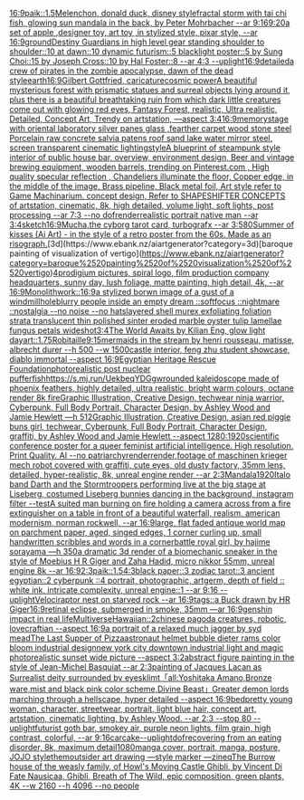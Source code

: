 [16:9](https://www.ebank.nz/aiartgenerator?category=16%3A9)[paik::1.5](https://www.ebank.nz/aiartgenerator?category=paik%3A%3A1.5)[Melenchon, donald duck, disney style](https://www.ebank.nz/aiartgenerator?category=Melenchon%2C%2520donald%2520duck%2C%2520disney%2520style)[fractal storm with tai chi fish, glowing sun mandala in the back, by Peter Mohrbacher  --ar 9:16](https://www.ebank.nz/aiartgenerator?category=fractal%2520storm%2520with%2520tai%2520chi%2520fish%2C%2520glowing%2520sun%2520mandala%2520in%2520the%2520back%2C%2520by%2520Peter%2520Mohrbacher%2520%2520--ar%25209%3A16)[9:20](https://www.ebank.nz/aiartgenerator?category=9%3A20)[a set of apple ,designer toy, art toy ,in stylized style, pixar style, --ar 16:9](https://www.ebank.nz/aiartgenerator?category=a%2520set%2520of%2520apple%2520%2Cdesigner%2520toy%2C%2520art%2520toy%2520%2Cin%2520stylized%2520style%2C%2520pixar%2520style%2C%2520--ar%252016%3A9)[ground](https://www.ebank.nz/aiartgenerator?category=ground)[Destiny Guardians in high level gear standing shoulder to shoulder::10 at dawn::10 dynamic futurism::5 blacklight poster::5 by Sung Choi::15 by Joseph Cross::10 by Hal Foster::8 --ar 4:3 --uplight](https://www.ebank.nz/aiartgenerator?category=Destiny%2520Guardians%2520in%2520high%2520level%2520gear%2520standing%2520shoulder%2520to%2520shoulder%3A%3A10%2520at%2520dawn%3A%3A10%2520dynamic%2520futurism%3A%3A5%2520blacklight%2520poster%3A%3A5%2520by%2520Sung%2520Choi%3A%3A15%2520by%2520Joseph%2520Cross%3A%3A10%2520by%2520Hal%2520Foster%3A%3A8%2520--ar%25204%3A3%2520--uplight)[16:9](https://www.ebank.nz/aiartgenerator?category=16%3A9)[detailed](https://www.ebank.nz/aiartgenerator?category=detailed)[a crew of pirates in the zombie apocalypse, dawn of the dead style](https://www.ebank.nz/aiartgenerator?category=a%2520crew%2520of%2520pirates%2520in%2520the%2520zombie%2520apocalypse%2C%2520dawn%2520of%2520the%2520dead%2520style)[earth](https://www.ebank.nz/aiartgenerator?category=earth)[16:9](https://www.ebank.nz/aiartgenerator?category=16%3A9)[Gilbert Gottfried, caricature](https://www.ebank.nz/aiartgenerator?category=Gilbert%2520Gottfried%2C%2520caricature)[cosmic power](https://www.ebank.nz/aiartgenerator?category=cosmic%2520power)[A beautiful mysterious forest with prismatic statues and surreal objects lying around it, plus there is a beautiful breathtaking ruin from which dark little creatures come out with glowing red eyes, Fantasy Forest, realistic, Ultra realistic, Detailed, Concept Art, Trendy on artstation, —aspect 3:4](https://www.ebank.nz/aiartgenerator?category=A%2520beautiful%2520mysterious%2520forest%2520with%2520prismatic%2520statues%2520and%2520surreal%2520objects%2520lying%2520around%2520it%2C%2520plus%2520there%2520is%2520a%2520beautiful%2520breathtaking%2520ruin%2520from%2520which%2520dark%2520little%2520creatures%2520come%2520out%2520with%2520glowing%2520red%2520eyes%2C%2520Fantasy%2520Forest%2C%2520realistic%2C%2520Ultra%2520realistic%2C%2520Detailed%2C%2520Concept%2520Art%2C%2520Trendy%2520on%2520artstation%2C%2520%E2%80%94aspect%25203%3A4)[16:9](https://www.ebank.nz/aiartgenerator?category=16%3A9)[memory](https://www.ebank.nz/aiartgenerator?category=memory)[stage with oriental laboratory silver panes glass ,fearther carpet wood stone steel Porcelain raw concrete salvia patens roof sand lake water  mirror steel, screen transparent cinematic lighting](https://www.ebank.nz/aiartgenerator?category=stage%2520with%2520oriental%2520laboratory%2520silver%2520panes%2520glass%2520%2Cfearther%2520carpet%2520wood%2520stone%2520steel%2520Porcelain%2520raw%2520concrete%2520salvia%2520patens%2520roof%2520sand%2520lake%2520water%2520%2520mirror%2520steel%2C%2520screen%2520transparent%2520cinematic%2520lighting)[style](https://www.ebank.nz/aiartgenerator?category=style)[A blueprint of steampunk style interior of public house bar,  overview, environment  design,  Beer and vintage brewing equipment, wooden barrels,  trending on Pinterest.com  , High quality specular reflection ,  Chandeliers illuminate the floor, Copper  edge, in the middle of the image, Brass pipeline,  Black metal foil,  Art style refer to Game Machinarium.  concept design, Refer to SHAPESHIFTER CONCEPTS  of artstation, cinematic,  8k, high detailed,  volume light,  soft lights,  post processing    --ar 7:3   --no dof](https://www.ebank.nz/aiartgenerator?category=A%2520blueprint%2520of%2520steampunk%2520style%2520interior%2520of%2520public%2520house%2520bar%2C%2520%2520overview%2C%2520environment%2520%2520design%2C%2520%2520Beer%2520and%2520vintage%2520brewing%2520equipment%2C%2520wooden%2520barrels%2C%2520%2520trending%2520on%2520Pinterest.com%2520%2520%2C%2520High%2520quality%2520specular%2520reflection%2520%2C%2520%2520Chandeliers%2520illuminate%2520the%2520floor%2C%2520Copper%2520%2520edge%2C%2520in%2520the%2520middle%2520of%2520the%2520image%2C%2520Brass%2520pipeline%2C%2520%2520Black%2520metal%2520foil%2C%2520%2520Art%2520style%2520refer%2520to%2520Game%2520Machinarium.%2520%2520concept%2520design%2C%2520Refer%2520to%2520SHAPESHIFTER%2520CONCEPTS%2520%2520of%2520artstation%2C%2520cinematic%2C%2520%25208k%2C%2520high%2520detailed%2C%2520%2520volume%2520light%2C%2520%2520soft%2520lights%2C%2520%2520post%2520processing%2520%2520%2520%2520--ar%25207%3A3%2520%2520%2520--no%2520dof)[render](https://www.ebank.nz/aiartgenerator?category=render)[realistic portrait native man --ar 3:4](https://www.ebank.nz/aiartgenerator?category=realistic%2520portrait%2520native%2520man%2520--ar%25203%3A4)[sketch](https://www.ebank.nz/aiartgenerator?category=sketch)[16:9](https://www.ebank.nz/aiartgenerator?category=16%3A9)[Mucha,](https://www.ebank.nz/aiartgenerator?category=Mucha%2C)[the cyborg tarot card, turbografx --ar 3:5](https://www.ebank.nz/aiartgenerator?category=the%2520cyborg%2520tarot%2520card%2C%2520turbografx%2520--ar%25203%3A5)[80](https://www.ebank.nz/aiartgenerator?category=80)[Summer of kisses (Ai Art) - in the style of a retro poster from the 60s. Made as an risograph.](https://www.ebank.nz/aiartgenerator?category=Summer%2520of%2520kisses%2520%28Ai%2520Art%29%2520-%2520in%2520the%2520style%2520of%2520a%2520retro%2520poster%2520from%2520the%252060s.%2520Made%2520as%2520an%2520risograph.)[3d](https://www.ebank.nz/aiartgenerator?category=3d)[baroque painting of visualization of vertigo](https://www.ebank.nz/aiartgenerator?category=baroque%2520painting%2520of%2520visualization%2520of%2520vertigo)[4](https://www.ebank.nz/aiartgenerator?category=4)[prodigium pictures, spiral logo, film production company headquarters, sunny day, lush foliage, matte painting, high detail, 4k, --ar 16:9](https://www.ebank.nz/aiartgenerator?category=prodigium%2520pictures%2C%2520spiral%2520logo%2C%2520film%2520production%2520company%2520headquarters%2C%2520sunny%2520day%2C%2520lush%2520foliage%2C%2520matte%2520painting%2C%2520high%2520detail%2C%25204k%2C%2520--ar%252016%3A9)[Monolith](https://www.ebank.nz/aiartgenerator?category=Monolith)[work::](https://www.ebank.nz/aiartgenerator?category=work%3A%3A)[16:9](https://www.ebank.nz/aiartgenerator?category=16%3A9)[a stylized borwn image of a gust of  a windmill](https://www.ebank.nz/aiartgenerator?category=a%2520stylized%2520borwn%2520image%2520of%2520a%2520gust%2520of%2520%2520a%2520windmill)[hole](https://www.ebank.nz/aiartgenerator?category=hole)[blurry people inside an empty dream ::softfocus ::nightmare ::nostalgia --no noise --no hats](https://www.ebank.nz/aiartgenerator?category=blurry%2520people%2520inside%2520an%2520empty%2520dream%2520%3A%3Asoftfocus%2520%3A%3Anightmare%2520%3A%3Anostalgia%2520--no%2520noise%2520--no%2520hats)[layered shell murex exfoliating foliation strata translucent thin polished sinter eroded marble oyster tulip lamellae fungus petals wideshot](https://www.ebank.nz/aiartgenerator?category=layered%2520shell%2520murex%2520exfoliating%2520foliation%2520strata%2520translucent%2520thin%2520polished%2520sinter%2520eroded%2520marble%2520oyster%2520tulip%2520lamellae%2520fungus%2520petals%2520wideshot)[3:4](https://www.ebank.nz/aiartgenerator?category=3%3A4)[The World Awaits by Kilian Eng, glow light day](https://www.ebank.nz/aiartgenerator?category=The%2520World%2520Awaits%2520by%2520Kilian%2520Eng%2C%2520glow%2520light%2520day)[art::1.75](https://www.ebank.nz/aiartgenerator?category=art%3A%3A1.75)[Robitaille](https://www.ebank.nz/aiartgenerator?category=Robitaille)[9:15](https://www.ebank.nz/aiartgenerator?category=9%3A15)[mermaids in the stream by henri rousseau, matisse, albrecht durer --h 500 --w 1500](https://www.ebank.nz/aiartgenerator?category=mermaids%2520in%2520the%2520stream%2520by%2520henri%2520rousseau%2C%2520matisse%2C%2520albrecht%2520durer%2520--h%2520500%2520--w%25201500)[castle interior, feng zhu student showcase, diablo immortal --aspect 16:9](https://www.ebank.nz/aiartgenerator?category=castle%2520interior%2C%2520feng%2520zhu%2520student%2520showcase%2C%2520diablo%2520immortal%2520--aspect%252016%3A9)[Egyptian Heritage Rescue Foundation](https://www.ebank.nz/aiartgenerator?category=Egyptian%2520Heritage%2520Rescue%2520Foundation)[photorealistic post nuclear pufferfish](https://www.ebank.nz/aiartgenerator?category=photorealistic%2520post%2520nuclear%2520pufferfish)[<https://s.mj.run/UekbeqYDGgw>](https://www.ebank.nz/aiartgenerator?category=%3Chttps%3A//s.mj.run/UekbeqYDGgw%3E)[rounded kaleidoscope made of phoenix feathers, highly detailed, ultra realistic, bright warm colours, octane render 8k fire](https://www.ebank.nz/aiartgenerator?category=rounded%2520kaleidoscope%2520made%2520of%2520phoenix%2520feathers%2C%2520highly%2520detailed%2C%2520ultra%2520realistic%2C%2520bright%2520warm%2520colours%2C%2520octane%2520render%25208k%2520fire)[Graphic Illustration, Creative Design, techwear ninja warrior, Cyberpunk, Full Body Portrait, Character Design, by Ashley Wood and Jamie Hewlett —h 512](https://www.ebank.nz/aiartgenerator?category=Graphic%2520Illustration%2C%2520Creative%2520Design%2C%2520techwear%2520ninja%2520warrior%2C%2520Cyberpunk%2C%2520Full%2520Body%2520Portrait%2C%2520Character%2520Design%2C%2520by%2520Ashley%2520Wood%2520and%2520Jamie%2520Hewlett%2520%E2%80%94h%2520512)[Graphic Illustration, Creative Design, asian red piggie buns girl, techwear, Cyberpunk, Full Body Portrait, Character Design, graffiti, by Ashley Wood and Jamie Hewlett --aspect 1280:1920](https://www.ebank.nz/aiartgenerator?category=Graphic%2520Illustration%2C%2520Creative%2520Design%2C%2520asian%2520red%2520piggie%2520buns%2520girl%2C%2520techwear%2C%2520Cyberpunk%2C%2520Full%2520Body%2520Portrait%2C%2520Character%2520Design%2C%2520graffiti%2C%2520by%2520Ashley%2520Wood%2520and%2520Jamie%2520Hewlett%2520--aspect%25201280%3A1920)[scientific conference poster for a queer feminist artificial intelligence. High resolution. Print Quality. AI --no patriarchy](https://www.ebank.nz/aiartgenerator?category=scientific%2520conference%2520poster%2520for%2520a%2520queer%2520feminist%2520artificial%2520intelligence.%2520High%2520resolution.%2520Print%2520Quality.%2520AI%2520--no%2520patriarchy)[render](https://www.ebank.nz/aiartgenerator?category=render)[render,](https://www.ebank.nz/aiartgenerator?category=render%2C)[footage of maschinen krieger mech robot covered with graffiti, cute eyes, old dusty factory, 35mm lens, detailed, hyper-realistic, 8k, unreal engine render --ar 2:3](https://www.ebank.nz/aiartgenerator?category=footage%2520of%2520maschinen%2520krieger%2520mech%2520robot%2520covered%2520with%2520graffiti%2C%2520cute%2520eyes%2C%2520old%2520dusty%2520factory%2C%252035mm%2520lens%2C%2520detailed%2C%2520hyper-realistic%2C%25208k%2C%2520unreal%2520engine%2520render%2520--ar%25202%3A3)[Mandala](https://www.ebank.nz/aiartgenerator?category=Mandala)[1920](https://www.ebank.nz/aiartgenerator?category=1920)[Italo band Darth and the Stormtroopers performing live at the big stage at Liseberg, costumed Liseberg bunnies dancing in the background, instagram filter  --test](https://www.ebank.nz/aiartgenerator?category=Italo%2520band%2520Darth%2520and%2520the%2520Stormtroopers%2520performing%2520live%2520at%2520the%2520big%2520stage%2520at%2520Liseberg%2C%2520costumed%2520Liseberg%2520bunnies%2520dancing%2520in%2520the%2520background%2C%2520instagram%2520filter%2520%2520--test)[A suited man burning on fire holding a camera across from a fire extinguisher on a table in front of a beautiful waterfall, realism, american modernism, norman rockwell, --ar 16:9](https://www.ebank.nz/aiartgenerator?category=A%2520suited%2520man%2520burning%2520on%2520fire%2520holding%2520a%2520camera%2520across%2520from%2520a%2520fire%2520extinguisher%2520on%2520a%2520table%2520in%2520front%2520of%2520a%2520beautiful%2520waterfall%2C%2520realism%2C%2520american%2520modernism%2C%2520norman%2520rockwell%2C%2520--ar%252016%3A9)[large, flat faded antique world map on parchment paper, aged, singed edges, 1 corner curling up, small handwritten scribbles and words in a corner](https://www.ebank.nz/aiartgenerator?category=large%2C%2520flat%2520faded%2520antique%2520world%2520map%2520on%2520parchment%2520paper%2C%2520aged%2C%2520singed%2520edges%2C%25201%2520corner%2520curling%2520up%2C%2520small%2520handwritten%2520scribbles%2520and%2520words%2520in%2520a%2520corner)[battle royal girl, by hajime sorayama —h 350](https://www.ebank.nz/aiartgenerator?category=battle%2520royal%2520girl%2C%2520by%2520hajime%2520sorayama%2520%E2%80%94h%2520350)[a dramatic 3d render of a biomechanic sneaker in the style of Moebius H R Giger and Zaha Hadid, micro nikkor 55mm, unreal engine 8k --ar 16:9](https://www.ebank.nz/aiartgenerator?category=a%2520dramatic%25203d%2520render%2520of%2520a%2520biomechanic%2520sneaker%2520in%2520the%2520style%2520of%2520Moebius%2520H%2520R%2520Giger%2520and%2520Zaha%2520Hadid%2C%2520micro%2520nikkor%252055mm%2C%2520unreal%2520engine%25208k%2520--ar%252016%3A9)[2:3](https://www.ebank.nz/aiartgenerator?category=2%3A3)[paik::1.5](https://www.ebank.nz/aiartgenerator?category=paik%3A%3A1.5)[4:3](https://www.ebank.nz/aiartgenerator?category=4%3A3)[black paper::3 zodiac tarot::3 ancient egyptian::2 cyberpunk ::4 portrait, photographic, artgerm, depth of field :: white ink, intricate complexity, unreal engine::1 --ar 9:16 --uplight](https://www.ebank.nz/aiartgenerator?category=black%2520paper%3A%3A3%2520zodiac%2520tarot%3A%3A3%2520ancient%2520egyptian%3A%3A2%2520cyberpunk%2520%3A%3A4%2520portrait%2C%2520photographic%2C%2520artgerm%2C%2520depth%2520of%2520field%2520%3A%3A%2520white%2520ink%2C%2520intricate%2520complexity%2C%2520unreal%2520engine%3A%3A1%2520--ar%25209%3A16%2520--uplight)[Velociraptor nest on starved rock --ar 16:9](https://www.ebank.nz/aiartgenerator?category=Velociraptor%2520nest%2520on%2520starved%2520rock%2520--ar%252016%3A9)[tags::](https://www.ebank.nz/aiartgenerator?category=tags%3A%3A)[a Buck drawn by HR Giger](https://www.ebank.nz/aiartgenerator?category=a%2520Buck%2520drawn%2520by%2520HR%2520Giger)[16:9](https://www.ebank.nz/aiartgenerator?category=16%3A9)[retinal eclipse, submerged in smoke, 35mm —ar 16:9](https://www.ebank.nz/aiartgenerator?category=retinal%2520eclipse%2C%2520submerged%2520in%2520smoke%2C%252035mm%2520%E2%80%94ar%252016%3A9)[genshin impact in real life](https://www.ebank.nz/aiartgenerator?category=genshin%2520impact%2520in%2520real%2520life)[Multiverse](https://www.ebank.nz/aiartgenerator?category=Multiverse)[Hawaiian::2](https://www.ebank.nz/aiartgenerator?category=Hawaiian%3A%3A2)[chinese pagoda creatures, robotic, lovecraftian --aspect 16:9](https://www.ebank.nz/aiartgenerator?category=chinese%2520pagoda%2520creatures%2C%2520robotic%2C%2520lovecraftian%2520--aspect%252016%3A9)[a portrait of a relaxed much jagger by syd mead](https://www.ebank.nz/aiartgenerator?category=a%2520portrait%2520of%2520a%2520relaxed%2520much%2520jagger%2520by%2520syd%2520mead)[The Last Supper of Pizza](https://www.ebank.nz/aiartgenerator?category=The%2520Last%2520Supper%2520of%2520Pizza)[astronaut helmet bubble dieter rams color bloom industrial design](https://www.ebank.nz/aiartgenerator?category=astronaut%2520helmet%2520bubble%2520dieter%2520rams%2520color%2520bloom%2520industrial%2520design)[new york city downtown industrial light and magic photorealistic sunset wide picture --aspect 3:2](https://www.ebank.nz/aiartgenerator?category=new%2520york%2520city%2520downtown%2520industrial%2520light%2520and%2520magic%2520photorealistic%2520sunset%2520wide%2520picture%2520--aspect%25203%3A2)[abstract figure painting in the style of Jean-Michel Basquiat --ar 2:3](https://www.ebank.nz/aiartgenerator?category=abstract%2520figure%2520painting%2520in%2520the%2520style%2520of%2520Jean-Michel%2520Basquiat%2520--ar%25202%3A3)[painting of Jacques Lacan as Surrealist deity surrounded by eyes](https://www.ebank.nz/aiartgenerator?category=painting%2520of%2520Jacques%2520Lacan%2520as%2520Surrealist%2520deity%2520surrounded%2520by%2520eyes)[klimt](https://www.ebank.nz/aiartgenerator?category=klimt)[](https://www.ebank.nz/aiartgenerator?category=)[「all:Yoshitaka Amano,Bronze ware,mist and black pink color scheme,Divine Beast」](https://www.ebank.nz/aiartgenerator?category=%E3%80%8Call%3AYoshitaka%2520Amano%2CBronze%2520ware%2Cmist%2520and%2520black%2520pink%2520color%2520scheme%2CDivine%2520Beast%E3%80%8D)[Greater demon lords marching through a hellscape, hyper detailed --aspect 16:9](https://www.ebank.nz/aiartgenerator?category=Greater%2520demon%2520lords%2520marching%2520through%2520a%2520hellscape%2C%2520hyper%2520detailed%2520--aspect%252016%3A9)[bed](https://www.ebank.nz/aiartgenerator?category=bed)[pretty young woman, character, streetwear, portrait, light blue hair, concept art, artstation, cinematic lighting, by Ashley Wood. --ar 2:3 --stop 80 --uplight](https://www.ebank.nz/aiartgenerator?category=pretty%2520young%2520woman%2C%2520character%2C%2520streetwear%2C%2520portrait%2C%2520light%2520blue%2520hair%2C%2520concept%2520art%2C%2520artstation%2C%2520cinematic%2520lighting%2C%2520by%2520Ashley%2520Wood.%2520--ar%25202%3A3%2520--stop%252080%2520--uplight)[futurist goth bar, smokey air, purple neon lights, film grain, high contrast, colorful, --ar 9:16](https://www.ebank.nz/aiartgenerator?category=futurist%2520goth%2520bar%2C%2520smokey%2520air%2C%2520purple%2520neon%2520lights%2C%2520film%2520grain%2C%2520high%2520contrast%2C%2520colorful%2C%2520--ar%25209%3A16)[car](https://www.ebank.nz/aiartgenerator?category=car)[cake](https://www.ebank.nz/aiartgenerator?category=cake)[--uplight](https://www.ebank.nz/aiartgenerator?category=--uplight)[dof](https://www.ebank.nz/aiartgenerator?category=dof)[recovering from an eating disorder, 8k, maximum detail](https://www.ebank.nz/aiartgenerator?category=recovering%2520from%2520an%2520eating%2520disorder%2C%25208k%2C%2520maximum%2520detail)[1080](https://www.ebank.nz/aiartgenerator?category=1080)[manga cover, portrait, manga, posture, JOJO style](https://www.ebank.nz/aiartgenerator?category=manga%2520cover%2C%2520portrait%2C%2520manga%2C%2520posture%2C%2520JOJO%2520style)[them](https://www.ebank.nz/aiartgenerator?category=them)[outsider art drawing —style marker —zineq](https://www.ebank.nz/aiartgenerator?category=outsider%2520art%2520drawing%2520%E2%80%94style%2520marker%2520%E2%80%94zineq)[The Burrow house of the weasly family, of Howl's Moving Castle Ghibli, by Vincent Di Fate Nausicaa, Ghibli, Breath of The Wild, epic composition, green plants, 4K  --w 2160 --h 4096  --no people](https://www.ebank.nz/aiartgenerator?category=The%2520Burrow%2520house%2520of%2520the%2520weasly%2520family%2C%2520of%2520Howl%27s%2520Moving%2520Castle%2520Ghibli%2C%2520by%2520Vincent%2520Di%2520Fate%2520Nausicaa%2C%2520Ghibli%2C%2520Breath%2520of%2520The%2520Wild%2C%2520epic%2520composition%2C%2520green%2520plants%2C%25204K%2520%2520--w%25202160%2520--h%25204096%2520%2520--no%2520people)